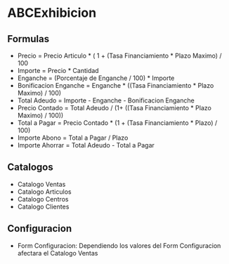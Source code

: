 # ABCExhibicion

## Formulas 

- Precio = Precio Articulo * ( 1 + (Tasa Financiamiento * Plazo Maximo) / 100
- Importe = Precio * Cantidad
- Enganche = (Porcentaje de Enganche / 100) * Importe
- Bonificacion Enganche = Enganche * ((Tasa Financiamiento * Plazo Maximo) / 100)
- Total Adeudo = Importe - Enganche - Bonificacion Enganche
- Precio Contado = Total Adeudo / (1+ ((Tasa Financiamiento * Plazo Maximo) / 100))
- Total a Pagar = Precio Contado * (1 + (Tasa Financiamiento * Plazo) / 100)
- Importe Abono = Total a Pagar / Plazo
- Importe Ahorrar = Total Adeudo - Total a Pagar

## Catalogos 

*  Catalogo Ventas
*  Catalogo Articulos
*  Catalogo Centros
*  Catalogo Clientes

## Configuracion 
*  Form Configuracion: Dependiendo los valores del Form Configuracion afectara el Catalogo Ventas


